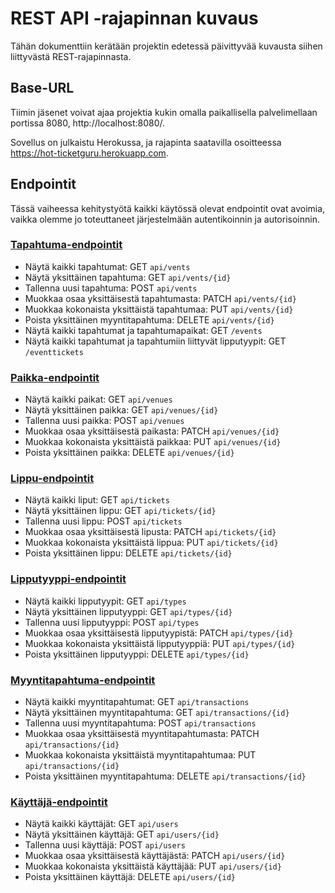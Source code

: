 # REST API -rajapinnan kuvaus

Tähän dokumenttiin kerätään projektin edetessä päivittyvää kuvausta siihen liittyvästä REST-rajapinnasta.

## Base-URL
Tiimin jäsenet voivat ajaa projektia kukin omalla paikallisella palvelimellaan portissa 8080, http://localhost:8080/. 

Sovellus on julkaistu Herokussa, ja rajapinta saatavilla osoitteessa https://hot-ticketguru.herokuapp.com.

## Endpointit
Tässä vaiheessa kehitystyötä kaikki käytössä olevat endpointit ovat avoimia, vaikka olemme jo toteuttaneet järjestelmään autentikoinnin ja autorisoinnin. 

### [Tapahtuma-endpointit](tapahtumat.md)
* Näytä kaikki tapahtumat: GET `api/vents`
* Näytä yksittäinen tapahtuma: GET `api/vents/{id}`
* Tallenna uusi tapahtuma: POST `api/vents`
* Muokkaa osaa yksittäisestä tapahtumasta: PATCH `api/vents/{id}`
* Muokkaa kokonaista yksittäistä tapahtumaa: PUT `api/vents/{id}`
* Poista yksittäinen myyntitapahtuma: DELETE `api/vents/{id}`
* Näytä kaikki tapahtumat ja tapahtumapaikat: GET `/events`
* Näytä kaikki tapahtumat ja tapahtumiin liittyvät lipputyypit: GET `/eventtickets`

### [Paikka-endpointit](paikat.md)
* Näytä kaikki paikat: GET `api/venues`
* Näytä yksittäinen paikka: GET `api/venues/{id}`
* Tallenna uusi paikka: POST `api/venues`
* Muokkaa osaa yksittäisestä paikasta: PATCH `api/venues/{id}`
* Muokkaa kokonaista yksittäistä paikkaa: PUT `api/venues/{id}`
* Poista yksittäinen paikka: DELETE `api/venues/{id}`

### [Lippu-endpointit](liput.md)
* Näytä kaikki liput: GET `api/tickets`
* Näytä yksittäinen lippu: GET `api/tickets/{id}`
* Tallenna uusi lippu: POST `api/tickets`
* Muokkaa osaa yksittäisestä lipusta: PATCH `api/tickets/{id}`
* Muokkaa kokonaista yksittäistä lippua: PUT `api/tickets/{id}`
* Poista yksittäinen lippu: DELETE `api/tickets/{id}`

### [Lipputyyppi-endpointit](lipputyyppi.md)
* Näytä kaikki lipputyypit: GET `api/types`
* Näytä yksittäinen lipputyyppi: GET `api/types/{id}`
* Tallenna uusi lipputyyppi: POST `api/types`
* Muokkaa osaa yksittäisestä lipputyypistä: PATCH `api/types/{id}`
* Muokkaa kokonaista yksittäistä lipputyyppiä: PUT `api/types/{id}`
* Poista yksittäinen lipputyyppi: DELETE `api/types/{id}`

### [Myyntitapahtuma-endpointit](myynti.md)
* Näytä kaikki myyntitapahtumat: GET `api/transactions`
* Näytä yksittäinen myyntitapahtuma: GET `api/transactions/{id}`
* Tallenna uusi myyntitapahtuma: POST `api/transactions`
* Muokkaa osaa yksittäisestä myyntitapahtumasta: PATCH `api/transactions/{id}`
* Muokkaa kokonaista yksittäistä myyntitapahtumaa: PUT `api/transactions/{id}`
* Poista yksittäinen myyntitapahtuma: DELETE `api/transactions/{id}`

### [Käyttäjä-endpointit](käyttäjät.md)
* Näytä kaikki käyttäjät: GET `api/users`
* Näytä yksittäinen käyttäjä: GET `api/users/{id}`
* Tallenna uusi käyttäjä: POST `api/users`
* Muokkaa osaa yksittäisestä käyttäjästä: PATCH `api/users/{id}`
* Muokkaa kokonaista yksittäistä käyttäjää: PUT `api/users/{id}`
* Poista yksittäinen käyttäjä: DELETE `api/users/{id}`

